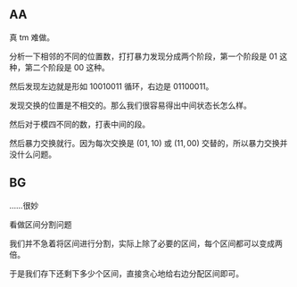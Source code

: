 ## AA
真 tm 难做。

分析一下相邻的不同的位置数，打打暴力发现分成两个阶段，第一个阶段是 $01$ 这种，第二个阶段是 $00$ 这种。

然后发现左边就是形如 $10010011$ 循环，右边是 $01100011$。

发现交换的位置是不相交的。那么我们很容易得出中间状态长怎么样。

然后对于模四不同的数，打表中间的段。

然后暴力交换就行。因为每次交换是 $(01, 10)$ 或 $(11, 00)$ 交替的，所以暴力交换并没什么问题。

## BG
……很妙

看做区间分割问题

我们并不急着将区间进行分割，实际上除了必要的区间，每个区间都可以变成两倍。

于是我们存下还剩下多少个区间，直接贪心地给右边分配区间即可。
